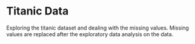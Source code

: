 # Titanic Data


Exploring the titanic dataset and dealing with the missing values. Missing values are replaced after the exploratory data analysis on the data.
